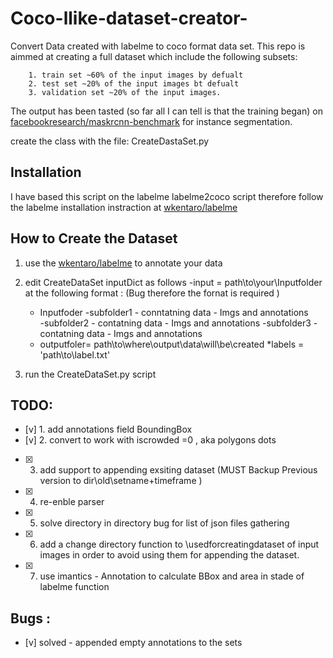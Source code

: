 # Coco-llike-dataset-creator-
Convert Data created with labelme to coco format data set. 
This repo is aimmed at creating a full dataset which include the following subsets: 

        1. train set ~60% of the input images by defualt 
        2. test set ~20% of the input images bt defualt 
        3. validation set ~20% of the input images. 
The output has been tasted (so far all I can tell is that the training began)
on [facebookresearch/maskrcnn-benchmark](https://github.com/facebookresearch/maskrcnn-benchmark)
for instance segmentation. 

create the class with the file: 
CreateDastaSet.py 

## Installation 

I have based this script on the labelme labelme2coco script 
therefore follow the labelme installation instraction at [ wkentaro/labelme](https://github.com/wkentaro/labelme)

## How to Create the Dataset 

1. use the [ wkentaro/labelme](https://github.com/wkentaro/labelme) to annotate your data 
2. edit CreateDataSet inputDict  as follows 
  -input = path\to\your\Inputfolder   at the following format : (Bug therefore the fornat is required ) 
   * Inputfoder
      -subfolder1 - conntatning data - Imgs and annotations  
      -subfolder2 - contatning data - Imgs and annotations 
      -subfolder3 - contatning data  - Imgs and annotations 
   * outputfoler= path\to\where\output\data\will\be\created
   *labels = 'path\to\label.txt'
  
3. run the CreateDataSet.py script  

## TODO: 
- [v]  1. add annotations field BoundingBox 
- [v]  2. convert to work with iscrowded =0 , aka polygons dots 
- [x]  3. add support to appending exsiting dataset (MUST Backup   Previous version to dir\old\setname+timeframe )   
- [x]  4. re-enble parser 
- [x]  5. solve directory in directory bug for list of json files gathering 
- [x]  6. add a change directory function to \usedforcreatingdataset of input images 
        in order to avoid using them for appending the dataset. 
- [x] 7. use imantics - Annotation to calculate BBox and area in stade of labelme function 

 ## Bugs : 
 - [v] solved - appended empty annotations to the sets 
 






